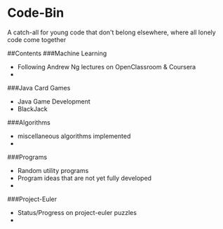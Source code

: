 Code-Bin
========

A catch-all for young code that don't belong elsewhere, where all lonely code come together


##Contents
###Machine Learning
  - Following Andrew Ng lectures on OpenClassroom & Coursera
  - 
  
###Java Card Games
  - Java Game Development
  - BlackJack
  
###Algorithms
  - miscellaneous algorithms implemented
  - 

###Programs
  - Random utility programs
  - Program ideas that are not yet fully developed 
  - 
  
###Project-Euler
  - Status/Progress on project-euler puzzles
  - 

